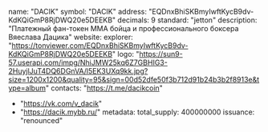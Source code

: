   name: "DACIK"
  symbol: "DACIK"
  address: "EQDnxBhiSKBmyIwftKycB9dv-KdKQiGmP8RjDWQ20e5DEEKB"
  decimals: 9
  standard: "jetton"
  description: "Платежный фан-токен MMA бойца и профессионального боксера Вяеслава Дацика"
  website:
  explorer: "https://tonviewer.com/EQDnxBhiSKBmyIwftKycB9dv-KdKQiGmP8RjDWQ20e5DEEKB"
  logo: "https://sun9-57.userapi.com/impg/NhiJMW25kq6Z7GBHIG3-2HuyjlJuT4DQ6DGnVA/l5EK3UXq9kk.jpg?size=1200x1200&quality=95&sign=00d52dfe50f3b712d91b24b3b2f8913e&type=album"
  contacts: "https://t.me/dacikcoin"
  - "https://vk.com/v_dacik"
  - "https://dacik.mybb.ru/"
  metadata:
  total_supply: 400000000
  issuance: "renounced" 
